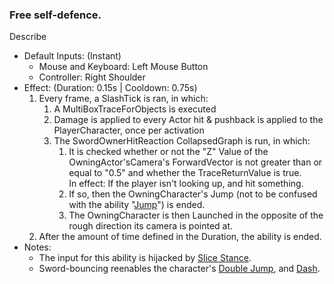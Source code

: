 ### Free self-defence.

Describe

- Default Inputs: (Instant)
    - Mouse and Keyboard: Left Mouse Button
    - Controller: Right Shoulder
- Effect: (Duration: 0.15s | Cooldown: 0.75s)
    1.  Every frame, a SlashTick is ran, in which:
        1.  A MultiBoxTraceForObjects is executed
        2.  Damage is applied to every Actor hit & pushback is applied to the PlayerCharacter, once per activation
        3.  The SwordOwnerHitReaction CollapsedGraph is run, in which:
            1.  It is checked whether or not the "Z" Value of the OwningActor'sCamera's ForwardVector is not greater than or equal to "0.5" and whether the TraceReturnValue is true.  
                In effect: If the player isn't looking up, and hit something.
            2.  If so, then the OwningCharacter's Jump (not to be confused with the ability "[Jump](Jump.md)") is ended.
            3.  The OwningCharacter is then Launched in the opposite of the rough direction its camera is pointed at.
    2.  After the amount of time defined in the Duration, the ability is ended.
- Notes:
    - The input for this ability is hijacked by [Slice Stance](Slice%20Stance.md).
    - Sword-bouncing reenables the character's [Double Jump](Jump.md), and [Dash](Dash.md).
